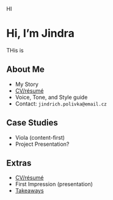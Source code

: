 HI

# Hi, I’m Jindra

THis is

## About Me

- My Story
- [CV/résumé](https://jindrichpolivka.github.io/experience/)
- Voice, Tone, and Style guide
- Contact: `jindrich.polivka@email.cz`

## Case Studies

- Viola (content-first)
- Project Presentation?

## Extras

- [CV/résumé](https://jindrichpolivka.github.io/alternative-text/)
- First Impression (presentation)
- [Takeaways](takeaways)
